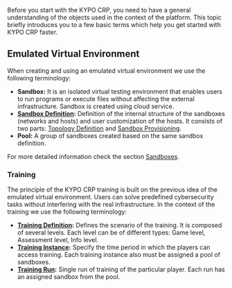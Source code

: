 Before you start with the KYPO CRP, you need to have a general understanding of the objects used in the context of the platform. This topic briefly introduces you to a few basic terms which help you get started with KYPO CRP faster.

## Emulated Virtual Environment
When creating and using an emulated virtual environment we use the following terminology:

* **Sandbox:** It is an isolated virtual testing environment that enables users to run programs or execute files without affecting the external infrastructure. Sandbox is created using cloud service.
* **[Sandbox Definition](../../operation-guide/sandboxes/sandbox-definition):** Definition of the internal structure of the sandboxes (networks and hosts) and user customization of the hosts. It consists of two parts: [Topology Definition](../../operation-guide/sandboxes/sandbox-topology/topology-definition) and [Sandbox Provisioning](../../operation-guide/sandboxes/sandbox-provisioning).
* **Pool:** A group of sandboxes created based on the same sandbox definition.

For more detailed information check the section [Sandboxes](../../operation-guide/sandboxes/sandboxes-overview/).

### Training
The principle of ​​the KYPO CRP training is built on the previous idea of the emulated virtual environment. Users can solve predefined cybersecurity tasks without interfering with the real infrastructure. In the context of the training we use the following terminology:

* **[Training Definition](../../operation-guide/trainings/trainings-overview#training-definition):** Defines the scenario of the training. It is composed of several levels. Each level can be of different types: Game level, Assessment level, Info level.
* **[Training Instance](../../operation-guide/trainings/trainings-overview#training-instance):** Specify the time period in which the players can access training. Each training instance also must be assigned a pool of sandboxes.
* **[Training Run](../../operation-guide/trainings/trainings-overview#training-run):** Single run of training of the particular player. Each run has an assigned sandbox from the pool.
